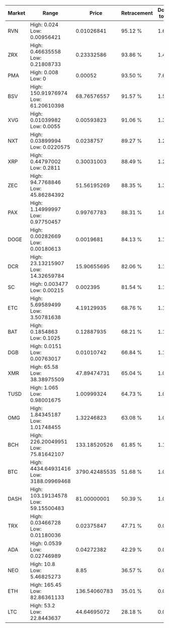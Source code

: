 | Market | Range | Price| Retracement | Doubles to 50% |
| --- | --- | --- | --- | --- |
| RVN | High: 0.024<br />Low: 0.00956421 | 0.01026841 | 95.12 % | 1.63 |
| ZRX | High: 0.46635558<br />Low: 0.21808733 | 0.23332586 | 93.86 % | 1.47 |
| PMA | High: 0.008<br />Low: 0 | 0.00052 | 93.50 % | 7.69 |
| BSV | High: 150.91976974<br />Low: 61.20610398 | 68.76576557 | 91.57 % | 1.54 |
| XVG | High: 0.01039982<br />Low: 0.0055 | 0.00593823 | 91.06 % | 1.34 |
| NXT | High: 0.03899994<br />Low: 0.0220575 | 0.0238757 | 89.27 % | 1.28 |
| XRP | High: 0.44797002<br />Low: 0.2811 | 0.30031003 | 88.49 % | 1.21 |
| ZEC | High: 94.7768846<br />Low: 45.86284392 | 51.56195269 | 88.35 % | 1.36 |
| PAX | High: 1.14999997<br />Low: 0.97750457 | 0.99767783 | 88.31 % | 1.07 |
| DOGE | High: 0.00282669<br />Low: 0.00180613 | 0.0019681 | 84.13 % | 1.18 |
| DCR | High: 23.13215907<br />Low: 14.32659784 | 15.90655695 | 82.06 % | 1.18 |
| SC | High: 0.003477<br />Low: 0.00215 | 0.002395 | 81.54 % | 1.17 |
| ETC | High: 5.69589499<br />Low: 3.50781638 | 4.19129935 | 68.76 % | 1.10 |
| BAT | High: 0.1854863<br />Low: 0.1025 | 0.12887935 | 68.21 % | 1.12 |
| DGB | High: 0.0151<br />Low: 0.00763017 | 0.01010742 | 66.84 % | 1.12 |
| XMR | High: 65.58<br />Low: 38.38975509 | 47.89474731 | 65.04 % | 1.09 |
| TUSD | High: 1.065<br />Low: 0.98001675 | 1.00999324 | 64.73 % | 1.01 |
| OMG | High: 1.84345187<br />Low: 1.01748455 | 1.32246823 | 63.08 % | 1.08 |
| BCH | High: 226.20049951<br />Low: 75.81642107 | 133.18520526 | 61.85 % | 1.13 |
| BTC | High: 4434.64931416<br />Low: 3188.09969468 | 3790.42485535 | 51.68 % | 1.01 |
| DASH | High: 103.19134578<br />Low: 59.15500483 | 81.00000001 | 50.39 % | 1.00 |
| TRX | High: 0.03466728<br />Low: 0.01180036 | 0.02375847 | 47.71 % | 0.00 |
| ADA | High: 0.0539<br />Low: 0.02746989 | 0.04272382 | 42.29 % | 0.00 |
| NEO | High: 10.8<br />Low: 5.46825273 | 8.85 | 36.57 % | 0.00 |
| ETH | High: 165.45<br />Low: 82.86361133 | 136.54060783 | 35.01 % | 0.00 |
| LTC | High: 53.2<br />Low: 22.8443637 | 44.64695072 | 28.18 % | 0.00 |

